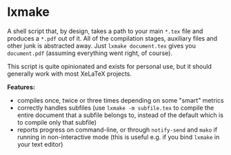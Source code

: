 # lxmake

A shell script that, by design, takes a path to your main `*.tex` file and
produces a `*.pdf` out of it. All of the compilation stages, auxiliary files and
other junk is abstracted away. Just `lxmake document.tex` gives you
`document.pdf` (assuming everything went right, of course).

This script is quite opinionated and exists for personal use, but it should
generally work with most XeLaTeX projects.

**Features:**  
- compiles once, twice or three times depending on some "smart" metrics
- correctly handles subfiles (use `lxmake -m subfile.tex` to compile the entire
  document that a subfile belongs to, instead of the default which is to compile
  only that subfile)
- reports progress on command-line, or through `notify-send` and `mako` if
  running in non-interactive mode (this is useful e.g. if you bind `lxmake` in
  your text editor)
